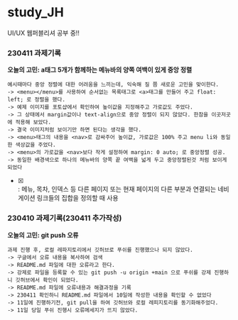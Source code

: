 # study_JH
UI/UX 웹퍼블리셔 공부 중!!


### 230411 과제기록

__오늘의 고민:  a태그 5개가 함께하는 메뉴바의 양쪽 여백이 있게 중앙 정렬__

    예시때마다 중앙 정렬에 대한 어려움을 느끼는데, 익숙해 질 쯤 새로운 고민을 맞이한다.
    -> <menu></menu>를 사용하여 순서없는 목록태그로 <a>태그를 만들어 주고 float: left; 로 정렬을 했다.
    -> 예제 이미지를 포토샵에서 확인하여 높이값을 지정해주고 가로값도 주었다.
    -> 그 상태에서 margin값이나 text-align으로 중앙 정렬이 되지 않았다. 한참을 이곳저곳에 적용해 보았다.
    -> 결국 이미지처럼 보이기만 하면 된다는 생각을 했다.
    -> <menu>태그의 내용을 <nav>로 감싸주어 높이값, 가로값은 100% 주고 menu li와 동일한 색상값을 주었다.
    -> <menu>의 가로값을 <nav>보다 작게 설정하여 margin: 0 auto; 로 중앙정렬 성공. 
    -> 동일한 배경색으로 하나의 메뉴바의 양쪽 끝 여백을 넓게 두고 중앙정렬된것 처럼 보이게 되었다

- [x] <nav>: 메뉴, 목차, 인덱스 등 다른 페이지 또는 현재 페이지의 다른 부분과 연결되는 네비게이션 링크들의 집합을 정의할 때 사용

### 230410 과제기록(230411 추가작성)

__오늘의 고민:  git push 오류__

    과제 진행 후, 로컬 레파지토리에서 깃허브로 푸쉬를 진행했으나 되지 않았다.
    -> 구글에서 오류 내용을 복사하여 검색
    -> README.md 파일에 대한 오류라고 한다. 
    -> 강제로 파일을 등록할 수 있는 git push -u origin +main 으로 푸쉬를 강제 진행하니 깃허브에서 확인이 되었다.
    -> README.md 파일에 오류내용과 해결과정을 기록
    -> 230411 확인하니 README.md 파일에서 10일에 작성한 내용을 확인할 수 없었다
    -> 11일에 진행하기전, git pull을 하여 깃허브와 로컬 레피지토리를 동기화해주었다.
    -> 11일 당일 푸쉬 진행시 오류메세지가 뜨지 않았다.

